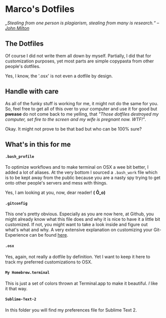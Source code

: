 # Marco's Dotfiles

*„Stealing from one person is plagiarism, stealing from many is research.“* – *[John Milton](http://en.wikipedia.org/wiki/John_Milton)*

## The Dotfiles

Of course I did not write them all down by myself. Partially, I did that for customization purposes, yet most parts are simple copypasta from other people's dotfiles.

Yes, I know, the '.osx' is not even a dotfile by design.

## Handle with care

As all of the funky stuff is working for me, it might not do the same for you. So, feel free to get all of this over to your computer and use it for good but **pwease** do not come back to me yelling, that *"Those dotfiles destroyed my computer, set fire to the screen and my wife is pregnant now. WTF!"*.

Okay. It might not prove to be that bad but who can be 100% sure?

## What's in this for me

#### `.bash_profile`

To optimize workflows and to make terminal on OSX a wee bit better, I added a lot of aliases. At the very bottom I sourced a `.bash_work` file which is to be kept away from the public because you are a nasty spy trying to get onto other people's servers and mess with things.

Yes, I am looking at you, now, dear reader! **( Ô_o)**

#### `.gitconfig`

This one's pretty obvious. Especially as you are now here, at Github, you might already know what this file does and why it is nice to have it a little bit customized. If not, you might want to take a look inside and figure out what's what and why. A very extensive explanation on customizing your Git-Experience can be found [here](http://git-scm.com/book/en/Customizing-Git).

#### `.osx`

Yes, again, not really a dotfile by definition. Yet I want to keep it here to track my preferred customizations to OSX.

#### `My Homebrew.terminal`

This is just a set of colors thrown at Terminal.app to make it beautiful. *I* like it that way.

#### `Sublime-Text-2`

In this folder you will find my preferences file for Sublime Text 2.